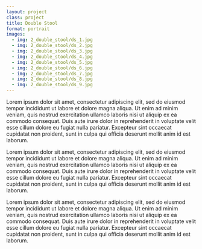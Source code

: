 ```yaml
---
layout: project
class: project
title: Double Stool
format: portrait
images:
  - img: 2_double_stool/ds_1.jpg
  - img: 2_double_stool/ds_2.jpg
  - img: 2_double_stool/ds_3.jpg
  - img: 2_double_stool/ds_4.jpg
  - img: 2_double_stool/ds_5.jpg
  - img: 2_double_stool/ds_6.jpg
  - img: 2_double_stool/ds_7.jpg
  - img: 2_double_stool/ds_8.jpg
  - img: 2_double_stool/ds_9.jpg
---
```


Lorem ipsum dolor sit amet, consectetur adipiscing elit, sed do eiusmod tempor incididunt ut labore et dolore magna aliqua. Ut enim ad minim veniam, quis nostrud exercitation ullamco laboris nisi ut aliquip ex ea commodo consequat. Duis aute irure dolor in reprehenderit in voluptate velit esse cillum dolore eu fugiat nulla pariatur. Excepteur sint occaecat cupidatat non proident, sunt in culpa qui officia deserunt mollit anim id est laborum.

Lorem ipsum dolor sit amet, consectetur adipiscing elit, sed do eiusmod tempor incididunt ut labore et dolore magna aliqua. Ut enim ad minim veniam, quis nostrud exercitation ullamco laboris nisi ut aliquip ex ea commodo consequat. Duis aute irure dolor in reprehenderit in voluptate velit esse cillum dolore eu fugiat nulla pariatur. Excepteur sint occaecat cupidatat non proident, sunt in culpa qui officia deserunt mollit anim id est laborum.

Lorem ipsum dolor sit amet, consectetur adipiscing elit, sed do eiusmod tempor incididunt ut labore et dolore magna aliqua. Ut enim ad minim veniam, quis nostrud exercitation ullamco laboris nisi ut aliquip ex ea commodo consequat. Duis aute irure dolor in reprehenderit in voluptate velit esse cillum dolore eu fugiat nulla pariatur. Excepteur sint occaecat cupidatat non proident, sunt in culpa qui officia deserunt mollit anim id est laborum.
